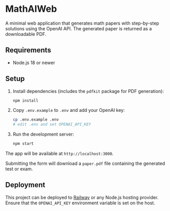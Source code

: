 # MathAIWeb

A minimal web application that generates math papers with step-by-step solutions using the OpenAI API. The generated paper is returned as a downloadable PDF.

## Requirements

- Node.js 18 or newer

## Setup

1. Install dependencies (includes the `pdfkit` package for PDF generation):
   ```bash
   npm install
   ```

2. Copy `.env.example` to `.env` and add your OpenAI key:
   ```bash
   cp .env.example .env
   # edit .env and set OPENAI_API_KEY
   ```

3. Run the development server:
   ```bash
   npm start
   ```

The app will be available at `http://localhost:3000`.

Submitting the form will download a `paper.pdf` file containing the generated test or exam.

## Deployment

This project can be deployed to [Railway](https://railway.app) or any Node.js hosting provider. Ensure that the `OPENAI_API_KEY` environment variable is set on the host.
